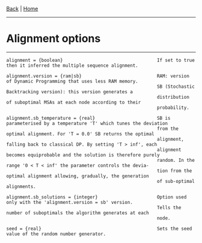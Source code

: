 [Back](./Index.md) | [Home](https://github.com/acg-team/ProPIP/wiki/ProPIP:-Progressive-Multiple-Sequence-Alignment-with-Poisson-Indel-Process)

---
#  Alignment options
---

    alignment = {boolean}                                   If set to true then it inferred the multiple sequence alignment.
    
    alignment.version = {ram|sb}                            RAM: version of Dynamic Programming that uses less RAM memory. 
                                                            SB (Stochastic Backtracking version): this version generates a 
                                                            distribution of suboptimal MSAs at each node according to their 
                                                            probability.  

    alignment.sb_temperature = {real}                       SB is parameterised by a temperature 'T' which tunes the deviation 
                                                            from the optimal alignment. For 'T = 0.0' SB returns the optimal 
                                                            alignment, falling back to classical DP. By setting 'T > inf', each 
                                                            alignment becomes equiprobable and the solution is therefore purely 
                                                            random. In the range '0 < T < inf' the parameter controls the devia-
                                                            tion from the optimal alignment allowing, gradually, the generation 
                                                            of sub-optimal alignments.  

    alignment.sb_solutions = {integer}                      Option used only with the 'alignment.version = sb' version. 
                                                            Tells the number of suboptimals the algorithm generates at each 
                                                            node.

    seed = {real}                                           Sets the seed value of the random number generator.



